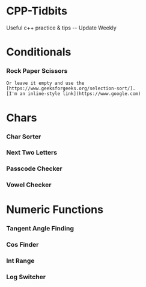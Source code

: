 # CPP-Tidbits
Useful c++ practice &amp; tips -- Update Weekly
# Conditionals
###	Rock Paper Scissors
	Or leave it empty and use the [https://www.geeksforgeeks.org/selection-sort/].
	[I'm an inline-style link](https://www.google.com)
# Chars
###	Char Sorter
###	Next Two Letters
###	Passcode Checker
###	Vowel Checker

# Numeric Functions
 ###	Tangent Angle Finding
###	Cos Finder
###	Int Range
###	Log Switcher
